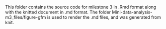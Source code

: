 This folder contains the source code for milestone 3 in .Rmd format along with the knitted document in .md format. The folder Mini-data-analysis-m3_files/figure-gfm is used to render the .md files, and was generated from knit.  
